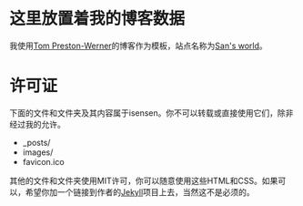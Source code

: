 ﻿这里放置着我的博客数据
===


我使用[Tom Preston-Werner](http://tom.preston-werner.com/)的博客作为模板，站点名称为[San's world](http://hueidou.github.io/)。

许可证
===

下面的文件和文件夹及其内容属于isensen。你不可以转载或直接使用它们，除非经过我的允许。

* _posts/
* images/
* favicon.ico

其他的文件和文件夹使用MIT许可，你可以随意使用这些HTML和CSS。如果可以，希望你加一个链接到作者的[Jekyll](http://github.com/mojombo/jekyll)项目上去，当然这不是必须的。
